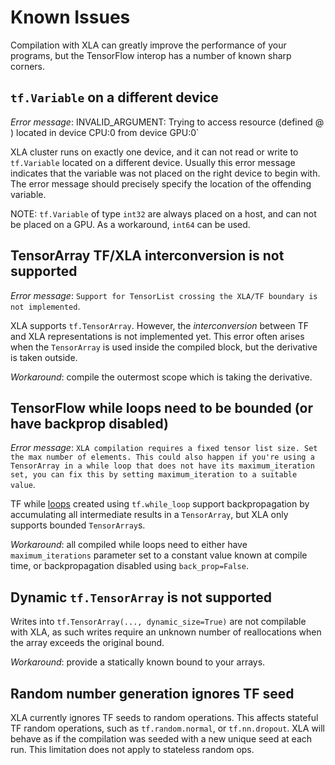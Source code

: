 # Known Issues

Compilation with XLA can greatly improve the performance of your programs, but
the TensorFlow interop has a number of known sharp corners.

## `tf.Variable` on a different device

*Error message*: INVALID_ARGUMENT: Trying to access resource <Variable> (defined
@ <Loc>) located in device CPU:0 from device GPU:0`

XLA cluster runs on exactly one device, and it can not read or write to
`tf.Variable` located on a different device. Usually this error message
indicates that the variable was not placed on the right device to begin with.
The error message should precisely specify the location of the offending
variable.

NOTE: `tf.Variable` of type `int32` are always placed on a host, and can not be
placed on a GPU. As a workaround, `int64` can be used.

## TensorArray TF/XLA interconversion is not supported

*Error message*: `Support for TensorList crossing the XLA/TF boundary is not
implemented`.

XLA supports `tf.TensorArray`. However, the _interconversion_ between TF and XLA
representations is not implemented yet. This error often arises when the
`TensorArray` is used inside the compiled block, but the derivative is taken
outside.

*Workaround*: compile the outermost scope which is taking the derivative.

## TensorFlow while loops need to be bounded (or have backprop disabled)

*Error message*: `XLA compilation requires a fixed tensor list size. Set the max
number of elements. This could also happen if you're using a TensorArray in a
while loop that does not have its maximum_iteration set, you can fix this by
setting maximum_iteration to a suitable value`.

TF while [loops](https://www.tensorflow.org/api_docs/python/tf/while_loop)
created using `tf.while_loop` support backpropagation by accumulating all
intermediate results in a `TensorArray`, but XLA only supports bounded
`TensorArray`s.

*Workaround*: all compiled while loops need to either have `maximum_iterations`
parameter set to a constant value known at compile time, or backpropagation
disabled using `back_prop=False`.

## Dynamic `tf.TensorArray` is not supported

Writes into `tf.TensorArray(..., dynamic_size=True)` are not compilable with
XLA, as such writes require an unknown number of reallocations when the array
exceeds the original bound.

*Workaround*: provide a statically known bound to your arrays.

## Random number generation ignores TF seed

XLA currently ignores TF seeds to random operations. This affects stateful TF
random operations, such as `tf.random.normal`, or `tf.nn.dropout`. XLA will
behave as if the compilation was seeded with a new unique seed at each run. This
limitation does not apply to stateless random ops.
